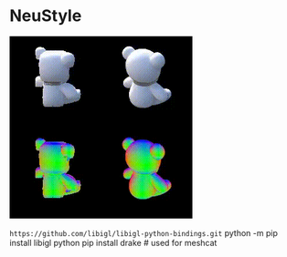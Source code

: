 # NeuStyle

![cubic stylization rendering of teddy bear](samples/animation.gif)

```https://github.com/libigl/libigl-python-bindings.git```
python -m pip install libigl
python pip install drake # used for meshcat
